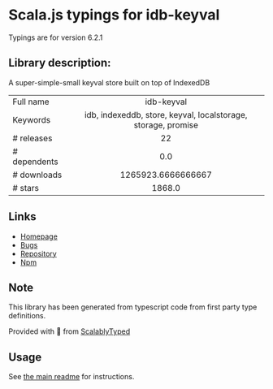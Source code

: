 
# Scala.js typings for idb-keyval

Typings are for version 6.2.1

## Library description:
A super-simple-small keyval store built on top of IndexedDB

|                    |                 |
| ------------------ | :-------------: |
| Full name          | idb-keyval |
| Keywords           | idb, indexeddb, store, keyval, localstorage, storage, promise |
| # releases         | 22 |
| # dependents       | 0.0 |
| # downloads        | 1265923.6666666667 |
| # stars            | 1868.0 |

## Links
- [Homepage](https://github.com/jakearchibald/idb-keyval#readme)
- [Bugs](https://github.com/jakearchibald/idb-keyval/issues)
- [Repository](https://github.com/jakearchibald/idb-keyval)
- [Npm](https://www.npmjs.com/package/idb-keyval)
    


## Note
This library has been generated from typescript code from first party type definitions.

Provided with :purple_heart: from [ScalablyTyped](https://github.com/oyvindberg/ScalablyTyped)

## Usage
See [the main readme](../../readme.md) for instructions.


